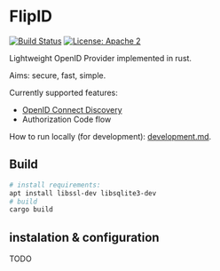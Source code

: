# FlipID

[![Build Status](https://travis-ci.org/bpteodor/flipid.svg?branch=master)](https://travis-ci.org/bpteodor/flipid)
[![License: Apache 2](https://img.shields.io/badge/License-Apache_2-blue.svg)](https://opensource.org/licenses/Apache-2.0)

Lightweight OpenID Provider implemented in rust.

Aims: secure, fast, simple.

Currently supported features:

- [OpenID Connect Discovery](https://openid.net/specs/openid-connect-discovery-1_0.html)
- Authorization Code flow

How to run locally (for development): [development.md](https://github.com/bpteodor/flipid/blob/master/development.md).

## Build

```sh
# install requirements:
apt install libssl-dev libsqlite3-dev
# build
cargo build
```

## instalation & configuration

TODO

